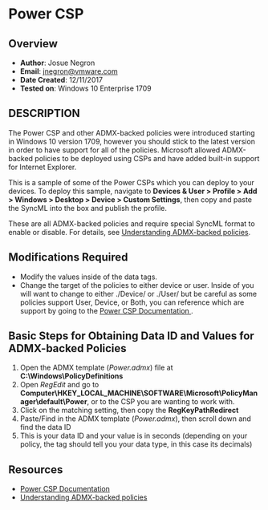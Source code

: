# Power CSP

## Overview
- **Author**: Josue Negron
- **Email**: jnegron@vmware.com
- **Date Created**: 12/11/2017
- **Tested on**: Windows 10 Enterprise 1709

        
## DESCRIPTION
<!-- Summary Start -->
The Power CSP and other ADMX-backed policies were introduced starting in Windows 10 version 1709, however you should stick to the latest version in order to have support for all of the policies. Microsoft allowed ADMX-backed policies to be deployed using CSPs and have added built-in support for Internet Explorer. 
<!-- Summary End -->
This is a sample of some of the Power CSPs which you can deploy to your devices. To deploy this sample, navigate to **Devices & User > Profile > Add > Windows > Desktop > Device > Custom Settings**, then copy and paste the SyncML into the box and publish the profile.

These are all ADMX-backed policies and require special SyncML format to enable or disable. For details, see [Understanding ADMX-backed policies](https://docs.microsoft.com/en-us/windows/client-management/mdm/understanding-admx-backed-policies).
	
## Modifications Required
- Modify the values inside of the data tags. 
- Change the target of the policies to either device or user. Inside of <LocURI> you will want to change to either ./Device/ or ./User/ but be careful as some policies support User, Device, or Both, you can reference which are support by going to the [Power CSP Documentation ](https://docs.microsoft.com/en-us/windows/client-management/mdm/policy-csp-power). 

## Basic Steps for Obtaining Data ID and Values for ADMX-backed Policies
1. Open the ADMX template (*Power.admx*) file at **C:\Windows\PolicyDefinitions**
2. Open *RegEdit* and go to **Computer\HKEY_LOCAL_MACHINE\SOFTWARE\Microsoft\PolicyManager\default\Power**, or to the CSP you are wanting to work with.
3. Click on the matching setting, then copy the **RegKeyPathRedirect** 
4. Paste/Find in the ADMX template (*Power.admx*), then scroll down and find the data ID 
5. This is your data ID and your value is in seconds (depending on your policy, the tag should tell you your data type, in this case its decimals)

## Resources
- [Power CSP Documentation ](https://docs.microsoft.com/en-us/windows/client-management/mdm/policy-csp-power)
- [Understanding ADMX-backed policies](https://docs.microsoft.com/en-us/windows/client-management/mdm/understanding-admx-backed-policies)



